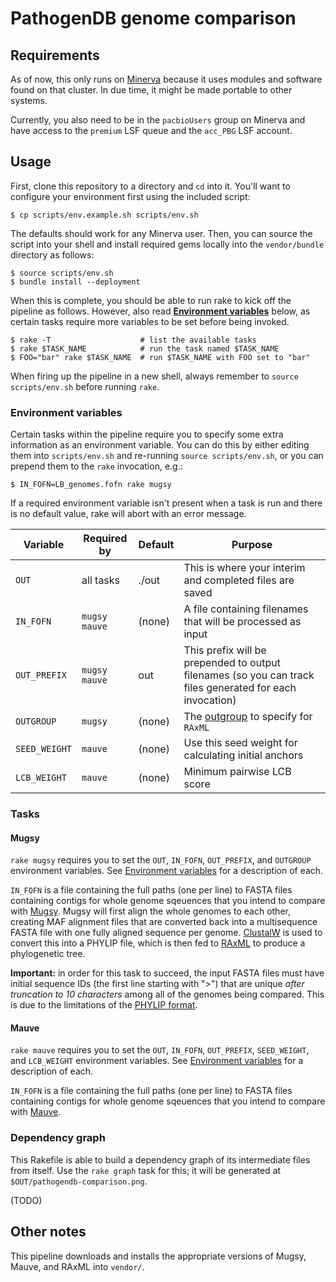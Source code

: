 # PathogenDB genome comparison

## Requirements

As of now, this only runs on [Minerva](http://hpc.mssm.edu) because it uses modules and software found on that cluster.  In due time, it might be made portable to other systems.

Currently, you also need to be in the `pacbioUsers` group on Minerva and have access to the `premium` LSF queue and the `acc_PBG` LSF account.

## Usage

First, clone this repository to a directory and `cd` into it.  You'll want to configure your environment first using the included script:

    $ cp scripts/env.example.sh scripts/env.sh  

The defaults should work for any Minerva user.  Then, you can source the script into your shell and install required gems locally into the `vendor/bundle` directory as follows:

    $ source scripts/env.sh
    $ bundle install --deployment

When this is complete, you should be able to run rake to kick off the pipeline as follows. However, also read **[Environment variables](#environment-variables)** below, as certain tasks require more variables to be set before being invoked.

    $ rake -T                    # list the available tasks
    $ rake $TASK_NAME            # run the task named $TASK_NAME
    $ FOO="bar" rake $TASK_NAME  # run $TASK_NAME with FOO set to "bar"

When firing up the pipeline in a new shell, always remember to `source scripts/env.sh` before running `rake`.

### Environment variables

Certain tasks within the pipeline require you to specify some extra information as an environment variable.  You can do this by either editing them into `scripts/env.sh` and re-running `source scripts/env.sh`, or you can prepend them to the `rake` invocation, e.g.:

    $ IN_FOFN=LB_genomes.fofn rake mugsy

If a required environment variable isn't present when a task is run and there is no default value, rake will abort with an error message.

Variable             | Required by                           | Default | Purpose
---------------------|---------------------------------------|---------|-----------------------------------
`OUT`                | all tasks                             | ./out   | This is where your interim and completed files are saved
`IN_FOFN`            | `mugsy` `mauve`                       | (none)  | A file containing filenames that will be processed as input
`OUT_PREFIX`         | `mugsy` `mauve`                       | out     | This prefix will be prepended to output filenames (so you can track files generated for each invocation)
`OUTGROUP`           | `mugsy`                               | (none)  | The [outgroup][] to specify for `RAxML`
`SEED_WEIGHT`        | `mauve`                               | (none)  | Use this seed weight for calculating initial anchors
`LCB_WEIGHT`         | `mauve`                               | (none)  | Minimum pairwise LCB score

[outgroup]: http://en.wikipedia.org/wiki/Outgroup_%28cladistics%29

### Tasks

#### Mugsy

`rake mugsy` requires you to set the `OUT`, `IN_FOFN`, `OUT_PREFIX`, and `OUTGROUP` environment variables. See [Environment variables](#environment-variables) for a description of each.

`IN_FOFN` is a file containing the full paths (one per line) to FASTA files containing contigs for whole genome sqeuences that you intend to compare with [Mugsy].  Mugsy will first align the whole genomes to each other, creating MAF alignment files that are converted back into a multisequence FASTA file with one fully aligned sequence per genome. [ClustalW][] is used to convert this into a PHYLIP file, which is then fed to [RAxML][] to produce a phylogenetic tree.

**Important:** in order for this task to succeed, the input FASTA files must have initial sequence IDs (the first line starting with ">") that are unique *after truncation to 10 characters* among all of the genomes being compared. This is due to the limitations of the [PHYLIP format][].

[Mugsy]: http://mugsy.sourceforge.net/
[ClustalW]: http://www.clustal.org/clustal2/
[PHYLIP format]: http://www.bioperl.org/wiki/PHYLIP_multiple_alignment_format
[RAxML]: http://sco.h-its.org/exelixis/web/software/raxml/index.html

#### Mauve

`rake mauve` requires you to set the `OUT`, `IN_FOFN`, `OUT_PREFIX`, `SEED_WEIGHT`, and `LCB_WEIGHT` environment variables. See [Environment variables](#environment-variables) for a description of each.

`IN_FOFN` is a file containing the full paths (one per line) to FASTA files containing contigs for whole genome sqeuences that you intend to compare with [Mauve].

[Mauve]: http://asap.genetics.wisc.edu/software/mauve/

### Dependency graph

This Rakefile is able to build a dependency graph of its intermediate files from itself.  Use the `rake graph` task for this; it will be generated at `$OUT/pathogendb-comparison.png`.

(TODO)

## Other notes

This pipeline downloads and installs the appropriate versions of Mugsy, Mauve, and RAxML into `vendor/`.
